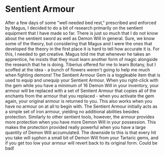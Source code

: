 # Sentient Armour

After a few days of some "well needed bed rest," prescribed and enforced by Magus, I decided to do a bit of research primarily on the sentient equipment that I have made so far. There is just so much that I do not know about the sentient sword as well as Demon Will in general. Sure, we know some of the theory, but considering that Magus and I were the ones that developed the theory in the first place it is hard to tell how accurate it is.
For this, I needed to get creative. Magus told me that whenever he takes an apprentice, he insists that they must learn another form of magic alongside the research that he is doing. Tiberius offered for me to learn Botany, but I scoffed at the idea - a bunch of flowers weren't going to help me much when fighting demons!
The Sentient Armour Gem is a toggleable item that is used to equip and unequip your Sentient Armour. When you right-click with the gem while you have a minimum of 16 Demon Will in your inventory, your armour will be replaced with a set of Sentient Armour that copies all of the enchants from the armour that you replaced - when you activate the gem again, your original armour is returned to you. This also works when you have no armour on at all to begin with.
The Sentient Armour initially acts as a simple set of iron armour, yielding no additional abilities besides protection. Similarly to other sentient tools, however, the armour provides more protection when you have more Demon Will in your possession. This makes the protection provided really powerful when you have a large quantity of Demon Will accumulated. The downside to this is that every hit you take will syphon a small bit of Demon Will from your Tartaric gems, and if you get too low your armour will revert back to its original form. Could be bad!
